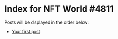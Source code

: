 # Index for NFT World #4811
Posts will be displayed in the order below:

- [Your first post](./001-first.md)

